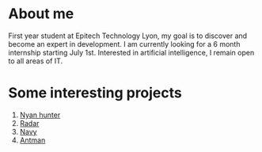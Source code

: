 # About me
First year student at Epitech Technology Lyon, my goal is to discover and become an expert in development. 
I am currently looking for a 6 month internship starting July 1st. Interested in artificial intelligence, I remain open to all areas of IT.
# Some interesting projects
1. [Nyan hunter](https://github.com/Mael-RABOT/nyan_hunter)
2. [Radar](https://github.com/Mael-RABOT/radar)
3. [Navy](https://github.com/Mael-RABOT/navy)
4. [Antman](https://github.com/Mael-RABOT/Antamn)
